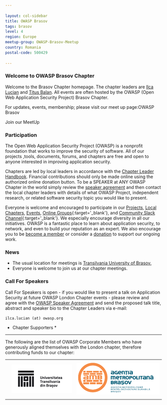 ```yaml
---

layout: col-sidebar
title: OWASP Brasov
tags: brasov
level: 4
region: Europe
meetup-group: OWASP-Brasov-Meetup
country: Romania
postal-code: 500429

---
```



### Welcome to OWASP Brasov Chapter ###

Welcome to the Brasov Chapter homepage. The chapter leaders are <a href="mailto:ilca.lucian@owasp.org">Ilca Lucian</a> and <a href="mailto:titus.balan@owasp.org">Titus Balan</a>. All events are often hosted by the OWASP (Open Web Application Security Project) Brasov Chapter.

For updates, events, membership; please visit our meet up page:OWASP Brasov

Join our MeetUp

### Participation ###
The Open Web Application Security Project (OWASP) is a nonprofit foundation that works to improve the security of software. All of our projects ,tools, documents, forums, and chapters are free and open to anyone interested in improving application security.

Chapters are led by local leaders in accordance with the [Chapter Leader Handbook](https://owasp.org/www-policy/rules-of-procedure/chapter-handbook). Financial contributions should only be made online using the authorized online donation button. To be a SPEAKER at ANY OWASP Chapter in the world simply review the [speaker agreement](https://owasp.org/www-policy/legal/speaker-agreement) and then contact the local chapter leaders with details of what OWASP Project, independent research, or related software security topic you would like to present.

Everyone is welcome and encouraged to participate in our [Projects](/projects), [Local Chapters](/chapters), [Events](/events), [Online Groups](https://groups.google.com/a/owasp.com/){:target='_blank'}, and [Community Slack Channel](https://owasp.slack.com/){:target='_blank'}. We especially encourage diversity in all our initiatives. OWASP is a fantastic place to learn about application security, to network, and even to build your reputation as an expert. We also encourage you to be [become a member](/membership) or consider a [donation](/donate) to support our ongoing work.

### News ###
- The usual location for meetings is <a href="https://www.google.com/maps/place/Faculty+of+Electrical+Engineering+and+Computer+Science/@45.6504219,25.589564,12z/data=!4m8!1m2!2m1!1sFaculty+of+Electrical+Engineering+and+Computer+Science!3m4!1s0x40b35b84d3da17b3:0x475bfde1216a2f6e!8m2!3d45.6554836!4d25.5992711">Transilvania University of Brasov.</a>
- Everyone is welcome to join us at our chapter meetings.

### Call For Speakers ###

Call For Speakers is open - if you would like to present a talk on Application Security at future OWASP London Chapter events - please review and agree with the [OWASP Speaker Agreement](https://owasp.org/www-policy/legal/speaker-agreement) and send the proposed talk title, abstract and speaker bio to the Chapter Leaders via e-mail:

`ilca.lucian (at) owasp.org`

* Chapter Supporters *
----------------
The following are the list of OWASP Corporate Members who have generously aligned themselves with the London chapter, therefore contributing funds to our chapter:

<table cellpadding="15" cellspacing="0">
<tr>
<td>

<!-- <a href="#"><img src="assets/images/" alt=""/></a> -->

</td>
<td>

<a href="https://www.unitbv.ro"><img src="assets/images/unitbv.png" alt="Unitbv"/></a>

</td>
<td>
  <a href="https://www.metropolabrasov.ro/"><img src="assets/images/amb.png" alt="Metropolitan Brasov"/></a>
</td>
</tr>
</table>
